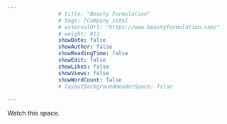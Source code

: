 ```yaml
---
                # title: "Beauty Formulation"
                # tags: [Company site]
                # externalUrl: "https://www.beautyformulation.com/"
                # weight: 811
                showDate: false
                showAuthor: false
                showReadingTime: false
                showEdit: false
                showLikes: false
                showViews: false
                showWordCount: false
                # layoutBackgroundHeaderSpace: false
                
---
```


Watch this space.